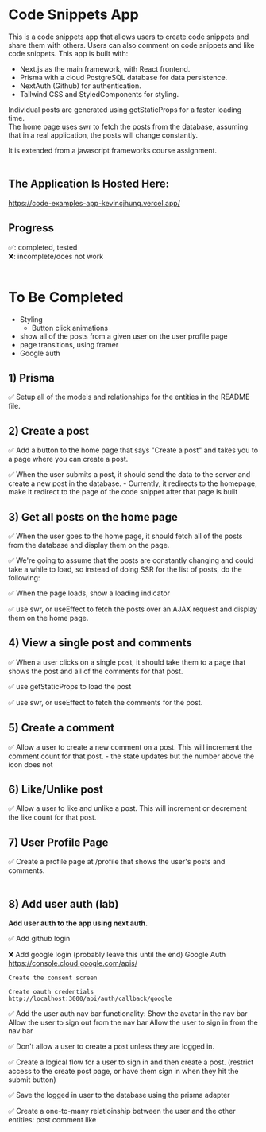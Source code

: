 # Code Snippets App

This is a code snippets app that allows users to create code snippets and share them with others. 
Users can also comment on code snippets and like code snippets. 
This app is built with: 
* Next.js as the main framework, with React frontend. 
* Prisma with a cloud PostgreSQL database for data persistence.
* NextAuth (Github) for authentication. 
* Tailwind CSS and StyledComponents for styling. <br>
 

Individual posts are generated using getStaticProps for a faster loading time.<br>
The home page uses swr to fetch the posts from the database, assuming that in a real application, the posts will change constantly. <br>


It is extended from a javascript frameworks course assignment.<br><br>

## The Application Is Hosted Here:
https://code-examples-app-kevincjhung.vercel.app/

## Progress
✅: completed, tested<br>
❌: incomplete/does not work <br><br>


# To Be Completed
- Styling
    - Button click animations
- show all of the posts from a given user on the user profile page
- page transitions, using framer
- Google auth <br>


## 1) Prisma

✅ Setup all of the models and relationships for the entities in the README file.

## 2) Create a post

✅ Add a button to the home page that says "Create a post" and takes you to a page where you can create a post.

✅ When the user submits a post, it should send the data to the server and create a new post in the database.
    - Currently, it redirects to the homepage, make it redirect to the page of the code snippet after that page is built

## 3) Get all posts on the home page

✅ When the user goes to the home page, it should fetch all of the posts from the database and display them on the page.

✅ We're going to assume that the posts are constantly changing and could take a while to load, so instead of doing SSR for the list of posts, do the following:

✅ When the page loads, show a loading indicator

✅ use swr, or useEffect to fetch the posts over an AJAX request and display them on the home page.

## 4) View a single post and comments

✅ When a user clicks on a single post, it should take them to a page that shows the post and all of the comments for that post.

✅ use getStaticProps to load the post

✅ use swr, or useEffect to fetch the comments for the post.

## 5) Create a comment

✅ Allow a user to create a new comment on a post. This will increment the comment count for that post.
    - the state updates but the number above the icon does not

## 6) Like/Unlike post

✅  Allow a user to like and unlike a post. This will increment or decrement the like count for that post.

## 7) User Profile Page

✅ Create a profile page at /profile that shows the user's posts and comments.<br><br>


## 8) Add user auth (lab)

<b>Add user auth to the app using next auth.</b>

✅ Add github login

❌ Add google login (probably leave this until the end)
    Google Auth
    <https://console.cloud.google.com/apis/>

    Create the consent screen

    Create oauth credentials
    http://localhost:3000/api/auth/callback/google

✅ Add the user auth nav bar functionality: Show the avatar in the nav bar
    Allow the user to sign out from the nav bar
    Allow the user to sign in from the nav bar

✅ Don't allow a user to create a post unless they are logged in.

✅ Create a logical flow for a user to sign in and then create a post.
    (restrict access to the create post page, or have them sign in when they hit the submit button)

✅ Save the logged in user to the database using the prisma adapter

✅ Create a one-to-many relatioinship between the user and the other entities:
    post
    comment
    like

